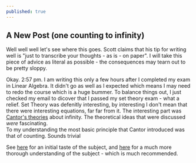 ```yaml
---
published: true
---
```


## A New Post (one counting to infinity)

Well well well let's see where this goes.
Scott claims that his tip for writing well is "just to transcribe your thoughts - as is - on paper". I will take this piece of advice as literal as possible - the consequences may tearn out to be pretty sloppy.

Okay. 2:57 pm. 
I am writing this only a few hours after I completed my exam in Linear Algebra. It didn't go as well as I expected which means I may need to redo the course which is a huge bummer. To balance things out, I just checked my email to dicover that I passed my set theory exam - what a relief.
Set Theory was defenitly interesting, by interesting I don't mean that there were interesting equations, far far from it. The interesting part was [Cantor's theories](https://en.wikipedia.org/wiki/Georg_Cantor) about infinity. The theoretical ideas that were discussed _were_ fascinating.   
To my understanding the most basic principle that Cantor introduced was that of counting. Sounds trivial

See [here](https://www.youtube.com/watch?v=ZMgiOfmMqHg) for an initial taste of the subject, and [here](https://gadial.net/categories/set%20theory/) for a much more thorough understanding of the subject - which is much recommended.

